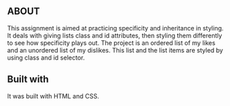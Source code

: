 ## ABOUT
This assignment is aimed at practicing specificity and inheritance in styling. It deals with giving lists class and id attributes, then styling them differently to see how specificity plays out.
The project is an ordered list of my likes and an unordered list of my dislikes. This list and the list items are styled by using class and id selector.
## Built with
It was built with HTML and CSS.
